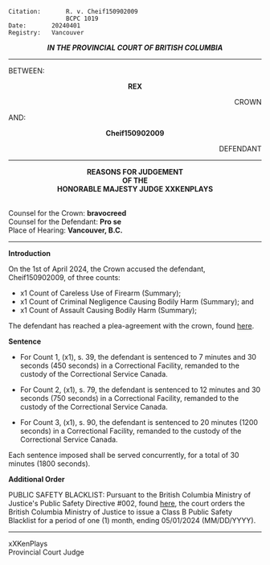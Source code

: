 	Citation:       R. v. Cheif150902009
                	BCPC 1019
	Date:		20240401
	Registry:	Vancouver

<p align="center"><b><i>
				IN THE PROVINCIAL COURT OF BRITISH COLUMBIA
</b></i>
  
---

BETWEEN:
<p align="center"><b>		REX				</b>
<p align="right">		CROWN
<p>				AND:
<p align="center"><b>		 Cheif150902009		</b>
<p align="right">		DEFENDANT

---
	
<p align="center"><b>		
				REASONS FOR JUDGEMENT
<br>				OF THE
<br>				HONORABLE MAJESTY JUDGE XXKENPLAYS

</b>

<br>				Counsel for the Crown: **bravocreed**
<br>				Counsel for the Defendant: **Pro se**
<br>				Place of Hearing: **Vancouver, B.C.**

---

**Introduction**

On the 1st of April 2024, the Crown accused the defendant, Cheif150902009, of three counts:

- x1 Count of Careless Use of Firearm (Summary);
- x1 Count of Criminal Negligence Causing Bodily Harm (Summary); and
- x1 Count of Assault Causing Bodily Harm (Summary); 

The defendant has reached a plea-agreement with the crown, found [here](https://drive.google.com/file/d/1N7hiOdZ8IiDZ04wak1Kpis5eZSzDInKf/view).

**Sentence**

  - For Count 1, (x1), s. 39, the defendant is sentenced to 7 minutes and 30 seconds (450 seconds) in a Correctional Facility, remanded to the custody of the Correctional Service Canada.

  - For Count 2, (x1), s. 79, the defendant is sentenced to 12 minutes and 30 seconds (750 seconds) in a Correctional Facility, remanded to the custody of the Correctional Service Canada.

  - For Count 3, (x1), s. 90, the defendant is sentenced to 20 minutes (1200 seconds) in a Correctional Facility, remanded to the custody of the Correctional Service Canada.

Each sentence imposed shall be served concurrently, for a total of 30 minutes (1800 seconds). 

**Additional Order**

PUBLIC SAFETY BLACKLIST: Pursuant to the British Columbia Ministry of Justice's Public Safety Directive #002, found [here](https://drive.google.com/file/d/1X-dXC-tQEvrH8HXBNAYhkAy3ijYlqVrJ/view?ths=true), the court orders the British Columbia Ministry of Justice to issue a Class B Public Safety Blacklist for a period of one (1) month, ending 05/01/2024 (MM/DD/YYYY).

--- 

xXKenPlays <br>
Provincial Court Judge
